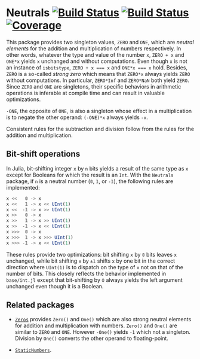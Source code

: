 # Neutrals [![Build Status](https://github.com/emmt/Neutrals.jl/actions/workflows/CI.yml/badge.svg?branch=main)](https://github.com/emmt/Neutrals.jl/actions/workflows/CI.yml?query=branch%3Amain) [![Build Status](https://ci.appveyor.com/api/projects/status/github/emmt/Neutrals.jl?svg=true)](https://ci.appveyor.com/project/emmt/Neutrals-jl) [![Coverage](https://codecov.io/gh/emmt/Neutrals.jl/branch/main/graph/badge.svg)](https://codecov.io/gh/emmt/Neutrals.jl)

This package provides two singleton values, `ZERO` and `ONE`, which are *neutral elements*
for the addition and multiplication of numbers respectively. In other words, whatever the
type and value of the number `x`, `ZERO + x` and `ONE*x` yields `x` unchanged and without
computations. Even though `x` is not an instance of `isbitstype`, `ZERO + x === x` and
`ONE*x === x` hold. Besides, `ZERO` is a so-called *strong zero* which means that `ZERO*x`
always yields `ZERO` without computations. In particular, `ZERO*Inf` and `ZERO*NaN` both
yield `ZERO`. Since `ZERO` and `ONE` are singletons, their specific behaviors in
arithmetic operations is inferable at compile time and can result in valuable
optimizations.

`-ONE`, the opposite of `ONE`, is also a singleton whose effect in a multiplication is to
negate the other operand: `(-ONE)*x` always yields `-x`.

Consistent rules for the subtraction and division follow from the rules for the addition and multiplication.

## Bit-shift operations

In Julia, bit-shifting integer `x` by `n` bits yields a result of the same type as `x`
except for Booleans for which the result is an `Int`. With the `Neutrals` package, if `n`
is a neutral number (`𝟘`, `𝟙`, or `-𝟙`), the following rules are implemented:

``` julia
x <<   𝟘 -> x
x <<   𝟙 -> x << UInt(1)
x <<  -𝟙 -> x >> UInt(1)
x >>   𝟘 -> x
x >>   𝟙 -> x >> UInt(1)
x >>  -𝟙 -> x << UInt(1)
x >>>  𝟘 -> x
x >>>  𝟙 -> x >>> UInt(1)
x >>> -𝟙 -> x << UInt(1)
```

These rules provide two optimizations: bit shifting `x` by `𝟘` bits leaves `x` unchanged,
while bit shifting `x` by `±𝟙` shifts `x` by one bit in the correct direction where
`UInt(1)` is to dispatch on the type of `x` not on that of the number of bits. This
closely reflects the behavior implemented in `base/int.jl` except that bit-shifting by `𝟘`
always yields the left argument unchanged even though it is a Boolean.

## Related packages

- [`Zeros`](https://github.com/perrutquist/Zeros.jl) provides `Zero()` and `One()` which
  are also strong neutral elements for addition and multiplication with numbers. `Zero()`
  and `One()` are similar to `ZERO` and `ONE`. However `-One()` yields `-1` which not a
  singleton. Division by `One()` converts the other operand to floating-point.

- [`StaticNumbers`](https://github.com/perrutquist/StaticNumbers.jl).
